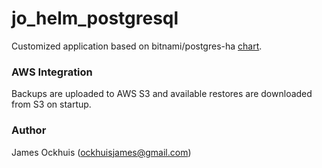 # jo_helm_postgresql
Customized application based on bitnami/postgres-ha [chart](https://github.com/bitnami/charts/tree/main/bitnami/postgresql-ha). 

### AWS Integration
Backups are uploaded to AWS S3 and available restores are downloaded from S3 on startup.

### Author
James Ockhuis (ockhuisjames@gmail.com)
